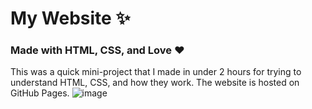 # My Website ✨

### Made with HTML, CSS, and Love ❤️
This was a quick mini-project that I made in under 2 hours for trying to understand HTML, CSS, and how they work. The website is hosted on GitHub Pages.
![image](https://user-images.githubusercontent.com/93849152/171591117-07795632-eebc-478b-988d-aca327f4adaa.png)
